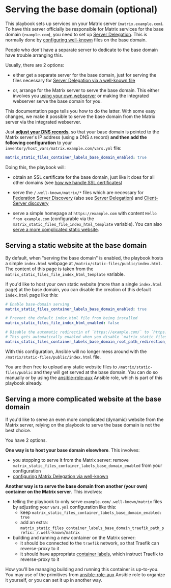 # Serving the base domain (optional)

This playbook sets up services on your Matrix server (`matrix.example.com`). To have this server officially be responsible for Matrix services for the base domain (`example.com`), you need to set up [Server Delegation](howto-server-delegation.md). This is normally done by [configuring well-known](configuring-well-known.md) files on the base domain.

People who don't have a separate server to dedicate to the base domain have trouble arranging this.

Usually, there are 2 options:

- either get a separate server for the base domain, just for serving the files necessary for [Server Delegation via a well-known file](howto-server-delegation.md#server-delegation-via-a-well-known-file)

- or, arrange for the Matrix server to serve the base domain. This either involves you [using your own webserver](configuring-playbook-own-webserver.md) or making the integrated webserver serve the base domain for you.

This documentation page tells you how to do the latter. With some easy changes, we make it possible to serve the base domain from the Matrix server via the integrated webserver.

Just [**adjust your DNS records**](configuring-dns.md), so that your base domain is pointed to the Matrix server's IP address (using a DNS `A` record) **and then add the following configuration** to your `inventory/host_vars/matrix.example.com/vars.yml` file:

```yaml
matrix_static_files_container_labels_base_domain_enabled: true
```

Doing this, the playbook will:

- obtain an SSL certificate for the base domain, just like it does for all other domains (see [how we handle SSL certificates](configuring-playbook-ssl-certificates.md))

- serve the `/.well-known/matrix/*` files which are necessary for [Federation Server Discovery](configuring-well-known.md#federation-server-discovery) (also see [Server Delegation](howto-server-delegation.md)) and [Client-Server discovery](configuring-well-known.md#client-server-discovery)

- serve a simple homepage at `https://example.com` with content `Hello from example.com` (configurable via the `matrix_static_files_file_index_html_template` variable). You can also [serve a more complicated static website](#serving-a-static-website-at-the-base-domain).


## Serving a static website at the base domain

By default, when "serving the base domain" is enabled, the playbook hosts a simple `index.html` webpage at `/matrix/static-files/public/index.html`. The content of this page is taken from the `matrix_static_files_file_index_html_template` variable.

If you'd like to host your own static website (more than a single `index.html` page) at the base domain, you can disable the creation of this default `index.html` page like this:

```yaml
# Enable base-domain serving
matrix_static_files_container_labels_base_domain_enabled: true

# Prevent the default index.html file from being installed
matrix_static_files_file_index_html_enabled: false

# Disable the automatic redirectin of `https://example.com/` to `https://matrix.example.com/`.
# This gets automatically enabled when you disable `matrix_static_files_file_index_html_enabled`, as we're doing above.
matrix_static_files_container_labels_base_domain_root_path_redirection_enabled: false
```

With this configuration, Ansible will no longer mess around with the `/matrix/static-files/public/index.html` file.

You are then free to upload any static website files to `/matrix/static-files/public` and they will get served at the base domain. You can do so manually or by using the [ansible-role-aux](https://github.com/mother-of-all-self-hosting/ansible-role-aux) Ansible role, which is part of this playbook already.


## Serving a more complicated website at the base domain

If you'd like to serve an even more complicated (dynamic) website from the Matrix server, relying on the playbook to serve the base domain is not the best choice.

You have 2 options.

**One way is to host your base domain elsewhere**. This involves:
- you stopping to serve it from the Matrix server: remove `matrix_static_files_container_labels_base_domain_enabled` from your configuration
- [configuring Matrix Delegation via well-known](./configuring-well-known.md)

**Another way is to serve the base domain from another (your own) container on the Matrix server**. This involves:
- telling the playbook to only serve `example.com/.well-known/matrix` files by adjusting your `vars.yml` configuration like this:
  - keep `matrix_static_files_container_labels_base_domain_enabled: true`
  - add an extra: `matrix_static_files_container_labels_base_domain_traefik_path_prefix: /.well-known/matrix`
- building and running a new container on the Matrix server:
  - it should be connected to the `traefik` network, so that Traefik can reverse-proxy to it
  - it should have appropriate [container labels](https://docs.docker.com/config/labels-custom-metadata/), which instruct Traefik to reverse-proxy to it

How you'll be managing building and running this container is up-to-you. You may use of the primitives from [ansible-role-aux](https://github.com/mother-of-all-self-hosting/ansible-role-aux) Ansible role to organize it yourself, or you can set it up in another way.
